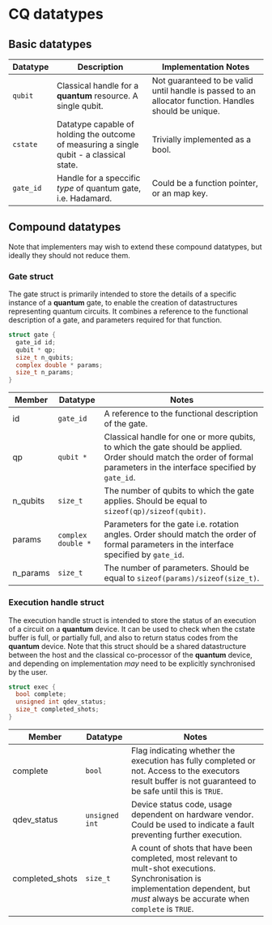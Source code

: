# CQ datatypes


## Basic datatypes

| Datatype | Description | Implementation Notes |
| -------- | ----------- | -------------------- |
| `qubit`    | Classical handle for a **quantum** resource. A single qubit. |  Not guaranteed to be valid until handle is passed to an allocator function. Handles should be unique. |
| `cstate`  | Datatype capable of holding the outcome of measuring a single qubit - a classical state. | Trivially implemented as a bool. |
| `gate_id`  | Handle for a speccific _type_ of quantum gate, i.e. Hadamard. | Could be a function pointer, or an map key. | 


## Compound datatypes

Note that implementers may wish to extend these compound datatypes, but ideally they should not reduce them.

### Gate struct

The gate struct is primarily intended to store the details of a specific instance of a **quantum** gate, to enable the creation of datastructures representing quantum circuits. It combines a reference to the functional description of a gate, and parameters required for that function.

```C
struct gate {
  gate_id id;
  qubit * qp;
  size_t n_qubits;
  complex double * params;
  size_t n_params;
}
```

| Member | Datatype | Notes |
| ------ | -------- | ----- |
| id     | `gate_id` | A reference to the functional description of the gate. |
| qp     | `qubit *` | Classical handle for one or more qubits, to which the gate should be applied. Order should match the order of formal parameters in the interface specified by `gate_id`. |
| n_qubits | `size_t` | The number of qubits to which the gate applies. Should be equal to `sizeof(qp)/sizeof(qubit)`. |
| params | `complex double *` | Parameters for the gate i.e. rotation angles. Order should match the order of formal parameters in the interface specified by `gate_id`. |
| n_params | `size_t` | The number of parameters. Should be equal to `sizeof(params)/sizeof(size_t)`. |

### Execution handle struct

The execution handle struct is intended to store the status of an execution of a circuit on a **quantum** device. It can be used to check when the cstate buffer is full, or partially full, and also to return status codes from the **quantum** device. Note that this struct should be a shared datastructure between the host and the classical co-processor of the **quantum** device, and depending on implementation _may_ need to be explicitly synchronised by the user.  

```C
struct exec {
  bool complete;
  unsigned int qdev_status;
  size_t completed_shots;
}
```

| Member | Datatype | Notes |
| ------ | -------- | ----- |
| complete | `bool` | Flag indicating whether the execution has fully completed or not. Access to the executors result buffer is not guaranteed to be safe until this is `TRUE`. |
| qdev_status | `unsigned int` | Device status code, usage dependent on hardware vendor. Could be used to indicate a fault preventing further execution. |
| completed_shots | `size_t` | A count of shots that have been completed, most relevant to mult-shot executions. Synchronisation is implementation dependent, but _must_ always be accurate when `complete` is `TRUE`. |
